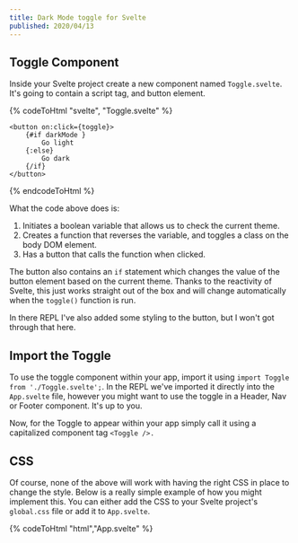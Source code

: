 ```yaml
---
title: Dark Mode toggle for Svelte
published: 2020/04/13
---
```


## Toggle Component

Inside your Svelte project create a new component named `Toggle.svelte`. It's going to contain a script tag, and button element.

<!-- markdownlint-disable -->
{% codeToHtml "svelte", "Toggle.svelte" %}
    <script>
    	let darkMode = false;
    	function toggle() {
            darkMode = !darkMode;
            window.document.body.classList.toggle('dark');
        }
    </script>

    <button on:click={toggle}>
    	{#if darkMode }
    		Go light
    	{:else}
    		Go dark
    	{/if}
    </button>
{% endcodeToHtml %}
<!-- markdownlint-enable -->

What the code above does is:

1. Initiates a boolean variable that allows us to check the current theme.
2. Creates a function that reverses the variable, and toggles a class on the body DOM element.
3. Has a button that calls the function when clicked.

The button also contains an `if` statement which changes the value of the button element based on the current theme. Thanks to the reactivity of Svelte, this just works straight out of the box and will change automatically when the `toggle()` function is run.

In there REPL I've also added some styling to the button, but I won't got through that here.

## Import the Toggle

To use the toggle component within your app, import it using `import Toggle from './Toggle.svelte';`. In the REPL we've imported it directly into the `App.svelte` file, however you might want to use the toggle in a Header, Nav or Footer component. It's up to you.

Now, for the Toggle to appear within your app simply call it using a capitalized component tag `<Toggle />.`

## CSS

Of course, none of the above will work with having the right CSS in place to change the style. Below is a really simple example of how you might implement this. You can either add the CSS to your Svelte project's `global.css` file or add it to `App.svelte`.

<!-- markdownlint-disable -->
{% codeToHtml "html","App.svelte" %}
    <style>
     :root{
      --bg-color: #FFFFFF;
      --text-color: #000000;
     }

     :global(body) {
      background: var(--bg-color);
      color: var(--text-color);
     }

     :global(body.dark) {
      --bg-color: #000000;
      --text-color: #FFFFFF;
     }
    </style>
{% endcodeToHtml %}
<!-- markdownlint-enable -->

## Code & Example

I've build this out in [Svelte's online REPL](https://svelte.dev/repl/148690356c4b45df8587cbadc448ec58?version=3.20.1). The code and example both live there.

_Note: In this guide we won't be persisting the theme change. That means any time the page is refreshed the theme will revert back to light mode._
